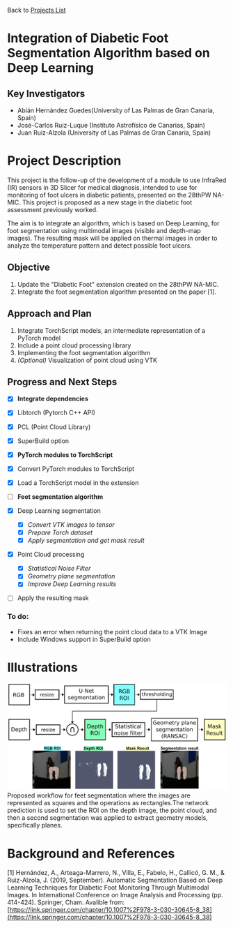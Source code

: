 Back to [Projects List](../../README.md#ProjectsList)

# Integration of Diabetic Foot Segmentation Algorithm based on Deep Learning

## Key Investigators

- Abián Hernández Guedes(University of Las Palmas de Gran Canaria, Spain)
- José-Carlos Ruiz-Luque (Instituto Astrofísico de Canarias, Spain)
- Juan Ruiz-Alzola (University of Las Palmas de Gran Canaria, Spain)


# Project Description

This project is the follow-up of the development of a module to use InfraRed (IR) sensors in 3D Slicer for medical diagnosis, intended to use for monitoring of foot ulcers in diabetic patients, presented on the 28thPW NA-MIC. This project is proposed as a new stage in the diabetic foot assessment previously worked.

The aim is to integrate an algorithm, which is based on Deep Learning, for foot segmentation using multimodal images (visible and depth-map images). The resulting mask will be applied on thermal images in order to analyze the temperature pattern and detect possible foot ulcers.

## Objective

1. Update the "Diabetic Foot" extension created on the 28thPW NA-MIC.
1. Integrate the foot segmentation algorithm presented on the paper [1].

## Approach and Plan

1. Integrate TorchScript models, an intermediate representation of a PyTorch model
1. Include a point cloud processing library
1. Implementing the foot segmentation algorithm
1. *(Optional)* Visualization of point cloud using VTK

## Progress and Next Steps
* [x]  **Integrate dependencies**
  * [x] Libtorch (Pytorch C++ API)
  * [x] PCL (Point Cloud Library) 
  * [x] SuperBuild option
* [x]  **PyTorch modules to TorchScript**
  * [x] Convert PyTorch modules to TorchScript
  * [x] Load a TorchScript model in the extension 
* [ ]  **Feet segmentation algorithm**
  * [x] Deep Learning segmentation
    * [x]  *Convert VTK images to tensor*
    * [x]  *Prepare Torch dataset*
    * [x]  *Apply segmentation and get mask result*
  * [x] Point Cloud processing
    * [x]  *Statistical Noise Filter*
    * [x]  *Geometry plane segmentation*
    * [x]  *Improve Deep Learning results*
  * [ ] Apply the resulting mask
  
  
  ### To do:
  *  Fixes an error when returning the point cloud data to a VTK Image
  *  Include Windows support in SuperBuild option

# Illustrations
![Workflow](images/Workflow.png "Proposed workflow")
Proposed workflow for feet segmentation where the images are represented as squares
and the operations as rectangles.The network prediction is used to set the ROI on the depth
image, the point cloud, and then a second segmentation was applied to extract geometry models,
specifically planes.

# Background and References

[1] Hernández, A., Arteaga-Marrero, N., Villa, E., Fabelo, H., Callicó, G. M., & Ruiz-Alzola, J. (2019, September). Automatic Segmentation Based on Deep Learning Techniques for Diabetic Foot Monitoring Through Multimodal Images. In International Conference on Image Analysis and Processing (pp. 414-424). Springer, Cham. Avalible from: [https://link.springer.com/chapter/10.1007%2F978-3-030-30645-8_38](https://link.springer.com/chapter/10.1007%2F978-3-030-30645-8_38)

